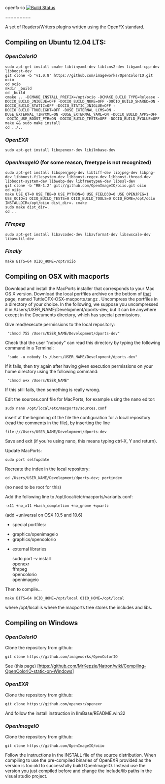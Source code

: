 openfx-io [![Build Status](https://api.travis-ci.org/MrKepzie/openfx-io.png?branch=master)](https://travis-ci.org/MrKepzie/openfx-io)

=========

A set of Readers/Writers plugins written using the OpenFX standard.

Compiling on Ubuntu 12.04 LTS:
-------------------------------

### *OpenColorIO*
    sudo apt-get install cmake libtinyxml-dev liblcms2-dev libyaml-cpp-dev libboost-dev
    git clone -b "v1.0.8" https://github.com/imageworks/OpenColorIO.git ocio
    cd ocio
    mkdir _build
    cd _build
    cmake .. -DCMAKE_INSTALL_PREFIX=/opt/ocio -DCMAKE_BUILD_TYPE=Release -DOCIO_BUILD_JNIGLUE=OFF -DOCIO_BUILD_NUKE=OFF -DOCIO_BUILD_SHARED=ON -DOCIO_BUILD_STATIC=OFF -DOCIO_STATIC_JNIGLUE=OFF -DOCIO_BUILD_TRUELIGHT=OFF -DUSE_EXTERNAL_LCMS=ON -DUSE_EXTERNAL_TINYXML=ON -DUSE_EXTERNAL_YAML=ON -DOCIO_BUILD_APPS=OFF -DOCIO_USE_BOOST_PTR=ON -DOCIO_BUILD_TESTS=OFF -DOCIO_BUILD_PYGLUE=OFF
    make && sudo make install
    cd ../..
    
### *OpenEXR*

    sudo apt-get install libopenexr-dev libilmbase-dev
    
### *OpenImageIO* (for some reason, freetype is not recognized)

    sudo apt-get install libopenjpeg-dev libtiff-dev libjpeg-dev libpng-dev libboost-filesystem-dev libboost-regex-dev libboost-thread-dev libboost-system-dev libwebp-dev libfreetype6-dev libssl-dev
    git clone -b "RB-1.2" git://github.com/OpenImageIO/oiio.git oiio
    cd oiio
    make USE_QT=0 USE_TBB=0 USE_PYTHON=0 USE_FIELD3D=0 USE_OPENJPEG=1 USE_OCIO=1 OIIO_BUILD_TESTS=0 OIIO_BUILD_TOOLS=0 OCIO_HOME=/opt/ocio INSTALLDIR=/opt/oiio dist_dir=. cmake
    sudo make dist_dir=.
    cd ..
### *FFmpeg*

    sudo apt-get install libavcodec-dev libavformat-dev libswscale-dev libavutil-dev
    
### *Finally*

    make BITS=64 OIIO_HOME=/opt/oiio
    
Compiling on OSX with macports
------------------------------

Download and install the MacPorts installer that corresponds to your Mac OS X version.
Download the local portfiles archive on the bottom of [that](http://devernay.free.fr/hacks/openfx/)
 page, named TuttleOFX-OSX-macports.tar.gz .
Uncompress the portfiles in a directory of your choice. In the following, we suppose you
uncompressed it in /Users/USER_NAME/Development/dports-dev, but it can be anywhere
except in the Documents directory, which has special permissions.

Give read/execute permissions to the local repository:

	 "chmod 755 /Users/USER_NAME/Development/dports-dev"

Check that the user "nobody" can read this directory by typing the following command in a Terminal:

	 "sudo -u nobody ls /Users/USER_NAME/Development/dports-dev"
	 
 If it fails, then try again after having given execution permissions on your home directory
using the following command:

	 "chmod o+x /Users/USER_NAME"
	 
 If this still fails, then something is really wrong.

Edit the sources.conf file for MacPorts, for example using the nano editor: 

	sudo nano /opt/local/etc/macports/sources.conf
	
insert at the beginning of the file the configuration for a local repository 
(read the comments in the file), by inserting the line 

	file:///Users/USER_NAME/Development/dports-dev
	
Save and exit (if you're using nano, this means typing ctrl-X, Y and return).
 
Update MacPorts: 

	sudo port selfupdate

Recreate the index in the local repository: 

	cd /Users/USER_NAME/Development/dports-dev; portindex
	
(no need to be root for this)

Add the following line to /opt/local/etc/macports/variants.conf:

	-x11 +no_x11 +bash_completion +no_gnome +quartz
	
(add +universal on OSX 10.5 and 10.6)

* special portfiles:
- graphics/openimageio
- graphics/opencolorio

* external libraries

	sudo port -v install \
	openexr \
	ffmpeg \
	opencolorio \
	openimageio
	
Then to compile...

	make BITS=64 OCIO_HOME=/opt/local OIIO_HOME=/opt/local
	
where /opt/local is where the macports tree stores the includes and libs.

Compiling on Windows
--------------------

### *OpenColorIO*
Clone the repository from github:

	git clone https://github.com/imageworks/OpenColorIO
	
See (this page) [https://github.com/MrKepzie/Natron/wiki/Compiling-OpenColorIO-static-on-Windows]

### *OpenEXR*

Clone the repository from github:

	git clone https://github.com/openexr/openexr
	
And follow the install instruction in IlmBase/README.win32

### *OpenImageIO*
Clone the repository from github:

	git clone https://github.com/OpenImageIO/oiio
	
Follow the instructions in the INSTALL file of the source distribution.
When compiling to use the pre-compiled binaries of OpenEXR provided as the version is too
old to successfully build OpenImageIO. Instead use the version you just compiled before
and change the include/lib paths in the visual studio project.
